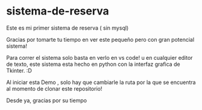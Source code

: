 # sistema-de-reserva
Este es mi primer sistema de reserva ( sin mysql)

Gracias por tomarte tu tiempo en ver este pequeño pero con gran potencial sistema!

Para correr el sistema solo basta en verlo en vs code! u en cualquier editor de texto, este sistema esta hecho en python con la interfaz grafica de Tkinter. :D

Al iniciar esta Demo , solo hay que cambiarle la ruta por la que se encuentra al momento de clonar este repositorio! 

Desde ya, gracias por su tiempo
